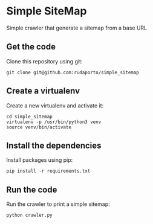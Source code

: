 # Simple SiteMap

Simple crawler that generate a sitemap from a base URL

## Get the code

Clone this repository using git:

```
git clone git@github.com:rudaporto/simple_sitemap
```

## Create a virtualenv

Create a new virtualenv and activate it:

```
cd simple_sitemap
virtualenv -p /usr/bin/python3 venv
source venv/bin/activate
```

## Install the dependencies

Install packages using pip:

```
pip install -r requirements.txt
```

## Run the code

Run the crawler to print a simple sitemap:

```
python crawler.py
```
